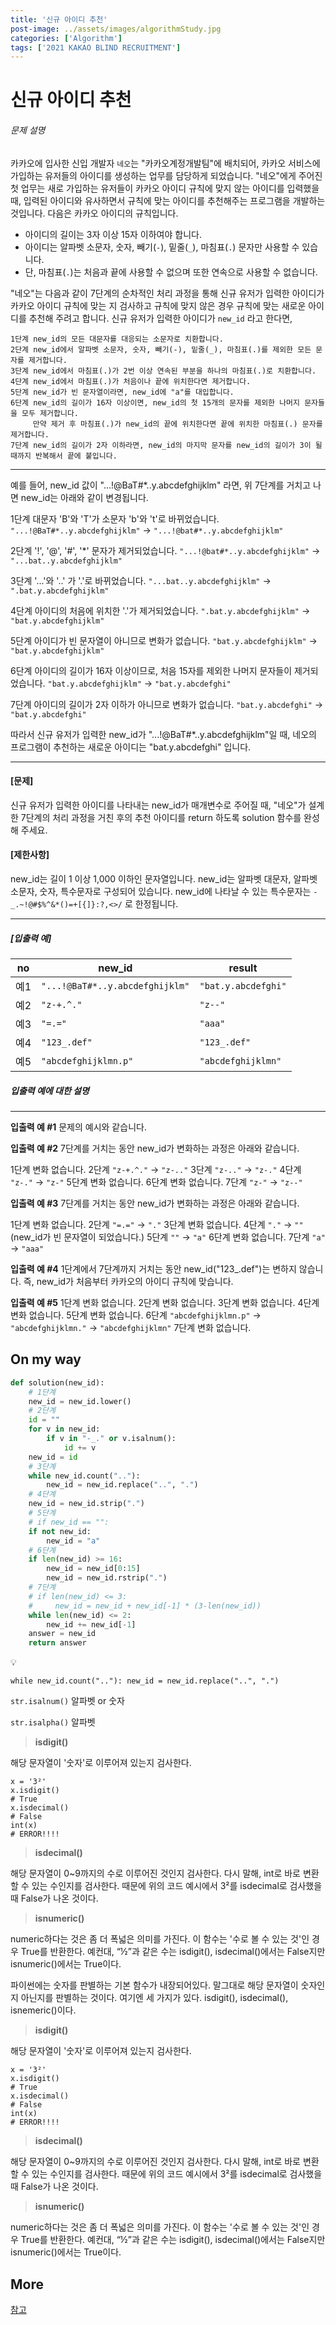 ```yaml
---
title: '신규 아이디 추천'
post-image: ../assets/images/algorithmStudy.jpg
categories: ['Algorithm']
tags: ['2021 KAKAO BLIND RECRUITMENT']
---
```


# 신규 아이디 추천

###### 문제 설명

카카오에 입사한 신입 개발자 `네오`는 "카카오계정개발팀"에 배치되어, 카카오 서비스에 가입하는 유저들의 아이디를 생성하는 업무를 담당하게 되었습니다. "네오"에게 주어진 첫 업무는 새로 가입하는 유저들이 카카오 아이디 규칙에 맞지 않는 아이디를 입력했을 때, 입력된 아이디와 유사하면서 규칙에 맞는 아이디를 추천해주는 프로그램을 개발하는 것입니다.
다음은 카카오 아이디의 규칙입니다.

-   아이디의 길이는 3자 이상 15자 이하여야 합니다.
-   아이디는 알파벳 소문자, 숫자, 빼기(`-`), 밑줄(`_`), 마침표(`.`) 문자만 사용할 수 있습니다.
-   단, 마침표(`.`)는 처음과 끝에 사용할 수 없으며 또한 연속으로 사용할 수 없습니다.

"네오"는 다음과 같이 7단계의 순차적인 처리 과정을 통해 신규 유저가 입력한 아이디가 카카오 아이디 규칙에 맞는 지 검사하고 규칙에 맞지 않은 경우 규칙에 맞는 새로운 아이디를 추천해 주려고 합니다.
신규 유저가 입력한 아이디가 `new_id` 라고 한다면,

```
1단계 new_id의 모든 대문자를 대응되는 소문자로 치환합니다.
2단계 new_id에서 알파벳 소문자, 숫자, 빼기(-), 밑줄(_), 마침표(.)를 제외한 모든 문자를 제거합니다.
3단계 new_id에서 마침표(.)가 2번 이상 연속된 부분을 하나의 마침표(.)로 치환합니다.
4단계 new_id에서 마침표(.)가 처음이나 끝에 위치한다면 제거합니다.
5단계 new_id가 빈 문자열이라면, new_id에 "a"를 대입합니다.
6단계 new_id의 길이가 16자 이상이면, new_id의 첫 15개의 문자를 제외한 나머지 문자들을 모두 제거합니다.
     만약 제거 후 마침표(.)가 new_id의 끝에 위치한다면 끝에 위치한 마침표(.) 문자를 제거합니다.
7단계 new_id의 길이가 2자 이하라면, new_id의 마지막 문자를 new_id의 길이가 3이 될 때까지 반복해서 끝에 붙입니다.
```

------

예를 들어, new_id 값이 "...!@BaT#*..y.abcdefghijklm" 라면, 위 7단계를 거치고 나면 new_id는 아래와 같이 변경됩니다.

1단계 대문자 'B'와 'T'가 소문자 'b'와 't'로 바뀌었습니다.
`"...!@BaT#*..y.abcdefghijklm"` → `"...!@bat#*..y.abcdefghijklm"`

2단계 '!', '@', '#', '*' 문자가 제거되었습니다.
`"...!@bat#*..y.abcdefghijklm"` → `"...bat..y.abcdefghijklm"`

3단계 '...'와 '..' 가 '.'로 바뀌었습니다.
`"...bat..y.abcdefghijklm"` → `".bat.y.abcdefghijklm"`

4단계 아이디의 처음에 위치한 '.'가 제거되었습니다.
`".bat.y.abcdefghijklm"` → `"bat.y.abcdefghijklm"`

5단계 아이디가 빈 문자열이 아니므로 변화가 없습니다.
`"bat.y.abcdefghijklm"` → `"bat.y.abcdefghijklm"`

6단계 아이디의 길이가 16자 이상이므로, 처음 15자를 제외한 나머지 문자들이 제거되었습니다.
`"bat.y.abcdefghijklm"` → `"bat.y.abcdefghi"`

7단계 아이디의 길이가 2자 이하가 아니므로 변화가 없습니다.
`"bat.y.abcdefghi"` → `"bat.y.abcdefghi"`

따라서 신규 유저가 입력한 new_id가 "...!@BaT#*..y.abcdefghijklm"일 때, 네오의 프로그램이 추천하는 새로운 아이디는 "bat.y.abcdefghi" 입니다.

------

#### **[문제]**

신규 유저가 입력한 아이디를 나타내는 new_id가 매개변수로 주어질 때, "네오"가 설계한 7단계의 처리 과정을 거친 후의 추천 아이디를 return 하도록 solution 함수를 완성해 주세요.

#### **[제한사항]**

new_id는 길이 1 이상 1,000 이하인 문자열입니다.
new_id는 알파벳 대문자, 알파벳 소문자, 숫자, 특수문자로 구성되어 있습니다.
new_id에 나타날 수 있는 특수문자는 `-_.~!@#$%^&*()=+[{]}:?,<>/` 로 한정됩니다.

------

##### **[입출력 예]**

| no   | new_id                          | result              |
| ---- | ------------------------------- | ------------------- |
| 예1  | `"...!@BaT#*..y.abcdefghijklm"` | `"bat.y.abcdefghi"` |
| 예2  | `"z-+.^."`                      | `"z--"`             |
| 예3  | `"=.="`                         | `"aaa"`             |
| 예4  | `"123_.def"`                    | `"123_.def"`        |
| 예5  | `"abcdefghijklmn.p"`            | `"abcdefghijklmn"`  |

##### **입출력 예에 대한 설명**

------

**입출력 예 #1**
문제의 예시와 같습니다.

**입출력 예 #2**
7단계를 거치는 동안 new_id가 변화하는 과정은 아래와 같습니다.

1단계 변화 없습니다.
2단계 `"z-+.^."` → `"z-.."`
3단계 `"z-.."` → `"z-."`
4단계 `"z-."` → `"z-"`
5단계 변화 없습니다.
6단계 변화 없습니다.
7단계 `"z-"` → `"z--"`

**입출력 예 #3**
7단계를 거치는 동안 new_id가 변화하는 과정은 아래와 같습니다.

1단계 변화 없습니다.
2단계 `"=.="` → `"."`
3단계 변화 없습니다.
4단계 `"."` → `""` (new_id가 빈 문자열이 되었습니다.)
5단계 `""` → `"a"`
6단계 변화 없습니다.
7단계 `"a"` → `"aaa"`

**입출력 예 #4**
1단계에서 7단계까지 거치는 동안 new_id("123_.def")는 변하지 않습니다. 즉, new_id가 처음부터 카카오의 아이디 규칙에 맞습니다.

**입출력 예 #5**
1단계 변화 없습니다.
2단계 변화 없습니다.
3단계 변화 없습니다.
4단계 변화 없습니다.
5단계 변화 없습니다.
6단계 `"abcdefghijklmn.p"` → `"abcdefghijklmn."` → `"abcdefghijklmn"`
7단계 변화 없습니다.

## On my way

```python
def solution(new_id):
    # 1단계
    new_id = new_id.lower()
    # 2단계
    id = ""
    for v in new_id:
        if v in "-_." or v.isalnum():
            id += v
    new_id = id
    # 3단계
    while new_id.count(".."):
        new_id = new_id.replace("..", ".")
    # 4단계
    new_id = new_id.strip(".")
    # 5단계
    # if new_id == "":
    if not new_id:
        new_id = "a"
    # 6단계
    if len(new_id) >= 16:
        new_id = new_id[0:15]
        new_id = new_id.rstrip(".")
    # 7단계
    # if len(new_id) <= 3:
    #     new_id = new_id + new_id[-1] * (3-len(new_id))
    while len(new_id) <= 2:
        new_id += new_id[-1] 
    answer = new_id
    return answer
```

💡

`while new_id.count(".."):
        new_id = new_id.replace("..", ".")`

`str.isalnum()` 알파벳 or 숫자

`str.isalpha()` 알파벳

>   **isdigit()**

해당 문자열이 '숫자'로 이루어져 있는지 검사한다.

```
x = '3²'
x.isdigit()
# True
x.isdecimal()
# False
int(x)
# ERROR!!!!
```

 

>   **isdecimal()**

해당 문자열이 0~9까지의 수로 이루어진 것인지 검사한다. 다시 말해, int로 바로 변환할 수 있는 수인지를 검사한다. 때문에 위의 코드 예시에서 3²를 isdecimal로 검사했을 때 False가 나온 것이다.

 

>   **isnumeric()**

numeric하다는 것은 좀 더 폭넓은 의미를 가진다. 이 함수는 '수로 볼 수 있는 것'인 경우 True를 반환한다. 예컨대, “½”과 같은 수는 isdigit(), isdecimal()에서는 False지만 isnumeric()에서는 True이다.

파이썬에는 숫자를 판별하는 기본 함수가 내장되어있다. 말그대로 해당 문자열이 숫자인지 아닌지를 판별하는 것이다. 여기엔 세 가지가 있다. isdigit(), isdecimal(), isnemeric()이다.

>   **isdigit()**

해당 문자열이 '숫자'로 이루어져 있는지 검사한다.

```
x = '3²'
x.isdigit()
# True
x.isdecimal()
# False
int(x)
# ERROR!!!!
```

 

>   **isdecimal()**

해당 문자열이 0~9까지의 수로 이루어진 것인지 검사한다. 다시 말해, int로 바로 변환할 수 있는 수인지를 검사한다. 때문에 위의 코드 예시에서 3²를 isdecimal로 검사했을 때 False가 나온 것이다.

 

>   **isnumeric()**

numeric하다는 것은 좀 더 폭넓은 의미를 가진다. 이 함수는 '수로 볼 수 있는 것'인 경우 True를 반환한다. 예컨대, “½”과 같은 수는 isdigit(), isdecimal()에서는 False지만 isnumeric()에서는 True이다.

## More

[참고](https://otugi.tistory.com/101)
